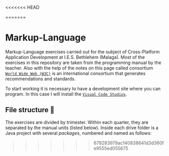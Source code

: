 <<<<<<< HEAD

=======
# Markup-Language
Markup-Language exercises carried out for the subject of Cross-Platform Application Development at I.E.S. Bethlehem (Malaga).
Most of the exercises in this repository are taken from the programming manual by the teacher. Also with the help of the notes on this page called consortium [`World Wide Web (W3C)`](https://www.w3.org/) is an international consortium that generates recommendations and standards.


To start working it is necessary to have a development site where you can program. In this case I will install the [`Visual Code Studios`](https://code.visualstudio.com/download).



## File structure :file_folder:
The exercises are divided by trimester. Within each quarter, they are separated by the manual units (listed below). Inside each drive folder is a Java project with several *packages*, numbered and named as follows:
>>>>>>> 679283979ac140838641d3d360fe9555ed055675
